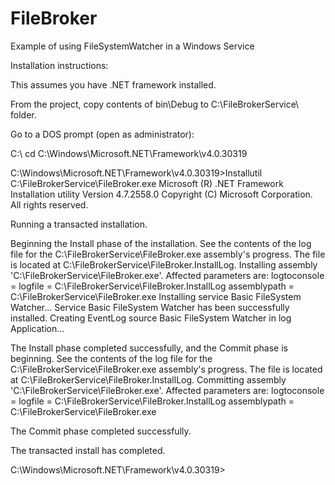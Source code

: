 # FileBroker
Example of using FileSystemWatcher in a Windows Service

Installation instructions:

This assumes you have .NET framework installed.

From the project, copy contents of bin\Debug to C:\FileBrokerService\ folder.

Go to a DOS prompt (open as administrator):

C:\ cd C:\Windows\Microsoft.NET\Framework\v4.0.30319

C:\Windows\Microsoft.NET\Framework\v4.0.30319>Installutil C:\FileBrokerService\FileBroker.exe
Microsoft (R) .NET Framework Installation utility Version 4.7.2558.0
Copyright (C) Microsoft Corporation.  All rights reserved.


Running a transacted installation.

Beginning the Install phase of the installation.
See the contents of the log file for the C:\FileBrokerService\FileBroker.exe assembly's progress.
The file is located at C:\FileBrokerService\FileBroker.InstallLog.
Installing assembly 'C:\FileBrokerService\FileBroker.exe'.
Affected parameters are:
   logtoconsole =
   logfile = C:\FileBrokerService\FileBroker.InstallLog
   assemblypath = C:\FileBrokerService\FileBroker.exe
Installing service Basic FileSystem Watcher...
Service Basic FileSystem Watcher has been successfully installed.
Creating EventLog source Basic FileSystem Watcher in log Application...

The Install phase completed successfully, and the Commit phase is beginning.
See the contents of the log file for the C:\FileBrokerService\FileBroker.exe assembly's progress.
The file is located at C:\FileBrokerService\FileBroker.InstallLog.
Committing assembly 'C:\FileBrokerService\FileBroker.exe'.
Affected parameters are:
   logtoconsole =
   logfile = C:\FileBrokerService\FileBroker.InstallLog
   assemblypath = C:\FileBrokerService\FileBroker.exe

The Commit phase completed successfully.

The transacted install has completed.

C:\Windows\Microsoft.NET\Framework\v4.0.30319>
